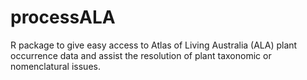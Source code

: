 # processALA
R package to give easy access to Atlas of Living Australia (ALA) plant occurrence data and assist the resolution of plant taxonomic or nomenclatural issues.
